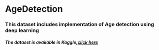 # AgeDetection
<h3>This dataset includes implementation of Age detection using deep learning</h3>
<h5>The dataset is available in Kaggle,<a href="https://www.kaggle.com/jangedoo/utkface-new" target="_blank">click here</a></h5>
